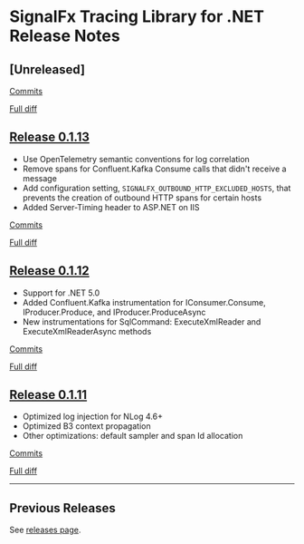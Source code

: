 # SignalFx Tracing Library for .NET Release Notes

## [Unreleased]


[Commits](https://github.com/signalfx/signalfx-dotnet-tracing/v0.1.13...HEAD)

[Full diff](https://github.com/signalfx/signalfx-dotnet-tracing/v0.1.13..HEAD)

## [Release 0.1.13](https://github.com/signalfx/signalfx-dotnet-tracing/releases/tag/v0.1.13)

- Use OpenTelemetry semantic conventions for log correlation
- Remove spans for Confluent.Kafka Consume calls that didn't receive a message
- Add configuration setting, `SIGNALFX_OUTBOUND_HTTP_EXCLUDED_HOSTS`, that prevents the creation of outbound HTTP spans for certain hosts
- Added Server-Timing header to ASP.NET on IIS

[Commits](https://github.com/signalfx/signalfx-dotnet-tracing/v0.1.13...HEAD)

[Full diff](https://github.com/signalfx/signalfx-dotnet-tracing/v0.1.13..HEAD)

## [Release 0.1.12](https://github.com/signalfx/signalfx-dotnet-tracing/releases/tag/v0.1.12)

- Support for .NET 5.0
- Added Confluent.Kafka instrumentation for IConsumer.Consume, IProducer.Produce, and IProducer.ProduceAsync
- New instrumentations for SqlCommand: ExecuteXmlReader and ExecuteXmlReaderAsync methods

[Commits](https://github.com/signalfx/signalfx-dotnet-tracing/v0.1.11...v0.1.12)

[Full diff](https://github.com/signalfx/signalfx-dotnet-tracing/v0.1.11..v0.1.12)

## [Release 0.1.11](https://github.com/signalfx/signalfx-dotnet-tracing/releases/tag/v0.1.11)

- Optimized log injection for NLog 4.6+
- Optimized B3 context propagation
- Other optimizations: default sampler and span Id allocation

[Commits](https://github.com/signalfx/signalfx-dotnet-tracing/v0.1.10...v0.1.11)

[Full diff](https://github.com/signalfx/signalfx-dotnet-tracing/v0.1.10..v0.1.11)

---

## Previous Releases

See [releases page](https://github.com/signalfx/signalfx-dotnet-tracing/releases).
